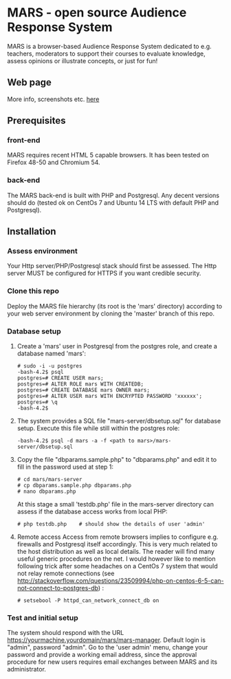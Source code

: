 # MARS - open source Audience Response System

MARS is a browser-based Audience Response System dedicated to e.g. teachers, moderators to support their courses to evaluate knowledge, assess opinions or illustrate concepts, or just for fun!

## Web page
More info, screenshots etc. [here](https://danielausparis.github.io/mars/)

## Prerequisites
### front-end
MARS requires recent HTML 5 capable browsers. It has been tested on Firefox 48-50 and Chromium 54.
### back-end
The MARS back-end is built with PHP and Postgresql. Any decent versions should do (tested ok on CentOs 7 and Ubuntu 14 LTS with default PHP and Postgresql).

## Installation

### Assess environment
Your Http server/PHP/Postgresql stack should first be assessed. The Http server MUST be configured for HTTPS if you want credible security.

### Clone this repo
Deploy the MARS file hierarchy (its root is the 'mars' directory) according to your web server environment by cloning the 'master' branch of this repo.

### Database setup

1. Create a 'mars' user in Postgresql from the postgres role, and create a database named 'mars':

    ```
    # sudo -i -u postgres
    -bash-4.2$ psql
    postgres=# CREATE USER mars;
    postgres=# ALTER ROLE mars WITH CREATEDB;
    postgres=# CREATE DATABASE mars OWNER mars;
    postgres=# ALTER USER mars WITH ENCRYPTED PASSWORD 'xxxxxx';
    postgres=# \q
    -bash-4.2$
    ```

2. The system provides a SQL file "mars-server/dbsetup.sql" for database setup. Execute this file while still within the postgres role:

    ```
    -bash-4.2$ psql -d mars -a -f <path to mars>/mars-server/dbsetup.sql 
    ```

3. Copy the file "dbparams.sample.php" to "dbparams.php" and edit it to fill in the password used at step 1:

    ```
    # cd mars/mars-server
    # cp dbparams.sample.php dbparams.php
    # nano dbparams.php
    ```
    
    At this stage a small 'testdb.php' file in the mars-server directory can assess if the database access works from local PHP:

    ```
    # php testdb.php    # should show the details of user 'admin'
    ```

4. Remote access
Access from remote browsers implies to configure e.g. firewalls and Postgresql itself accordingly. This is very much related to the host distribution as well as local details. The reader will find many useful generic procedures on the net. I would however like to mention following trick after some headaches on a CentOs 7 system that would not relay remote connections (see http://stackoverflow.com/questions/23509994/php-on-centos-6-5-can-not-connect-to-postgres-db) :

    ```
    # setsebool -P httpd_can_network_connect_db on
    ```

### Test and initial setup
The system should respond with the URL https://yourmachine.yourdomain/mars/mars-manager. Default login is "admin", password "admin". Go to the 'user admin' menu, change your password and provide a working email address, since the approval procedure for new users requires email exchanges between MARS and its administrator.


